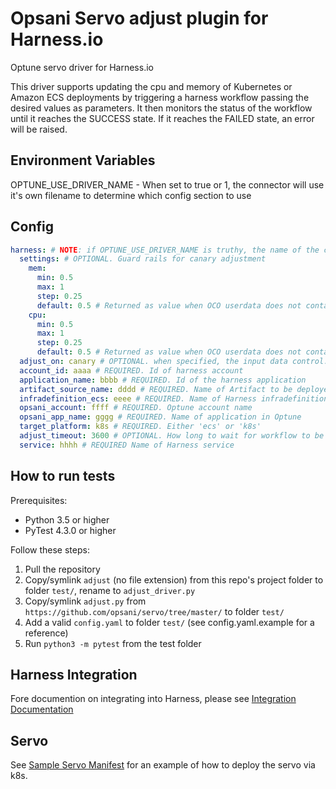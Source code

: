 # Opsani Servo adjust plugin for Harness.io

Optune servo driver for Harness.io

This driver supports updating the cpu and memory of Kubernetes or Amazon ECS deployments by triggering a harness workflow passing the desired values as parameters. It then monitors the status of the workflow until it reaches the SUCCESS state. If it reaches the FAILED state, an error will be raised.

## Environment Variables

OPTUNE_USE_DRIVER_NAME - When set to true or 1, the connector will use it's own filename to determine which config section to use

## Config

```yaml
harness: # NOTE: if OPTUNE_USE_DRIVER_NAME is truthy, the name of the connector file will be used instead, eg "adjust"
  settings: # OPTIONAL. Guard rails for canary adjustment
    mem:
      min: 0.5
      max: 1
      step: 0.25
      default: 0.5 # Returned as value when OCO userdata does not contain value for memory
    cpu:
      min: 0.5
      max: 1
      step: 0.25
      default: 0.5 # Returned as value when OCO userdata does not contain value for cpu
  adjust_on: canary # OPTIONAL. when specified, the input data control.userdata.deploy_to must match the value configured here
  account_id: aaaa # REQUIRED. Id of harness account
  application_name: bbbb # REQUIRED. Id of the harness application
  artifact_source_name: dddd # REQUIRED. Name of Artifact to be deployed
  infradefinition_ecs: eeee # REQUIRED. Name of Harness infradefinition_ecs
  opsani_account: ffff # REQUIRED. Optune account name
  opsani_app_name: gggg # REQUIRED. Name of application in Optune
  target_platform: k8s # REQUIRED. Either 'ecs' or 'k8s'
  adjust_timeout: 3600 # OPTIONAL. How long to wait for workflow to be in SUCCESS or FAILED status
  service: hhhh # REQUIRED Name of Harness service
```

## How to run tests

Prerequisites:

* Python 3.5 or higher
* PyTest 4.3.0 or higher

Follow these steps:

1. Pull the repository
1. Copy/symlink `adjust` (no file extension) from this repo's project folder to folder `test/`, rename to `adjust_driver.py`
1. Copy/symlink `adjust.py` from `https://github.com/opsani/servo/tree/master/` to folder `test/`
1. Add a valid `config.yaml` to folder `test/` (see config.yaml.example for a reference)
1. Run `python3 -m pytest` from the test folder

## Harness Integration

Fore documention on integrating into Harness, please see [Integration Documentation](doc/README.md)

## Servo

See [Sample Servo Manifest](doc/servo.yaml.example) for an example of how to deploy the servo via k8s.
